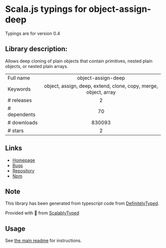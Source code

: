 
# Scala.js typings for object-assign-deep

Typings are for version 0.4

## Library description:
Allows deep cloning of plain objects that contain primitives, nested plain objects, or nested plain arrays.

|                    |                 |
| ------------------ | :-------------: |
| Full name          | object-assign-deep |
| Keywords           | object, assign, deep, extend, clone, copy, merge, object, array |
| # releases         | 2 |
| # dependents       | 70 |
| # downloads        | 830093 |
| # stars            | 2 |

## Links
- [Homepage](https://github.com/saikojosh/Object-Assign-Deep#readme)
- [Bugs](https://github.com/saikojosh/Object-Assign-Deep/issues)
- [Repository](https://github.com/saikojosh/Object-Assign-Deep)
- [Npm](https://www.npmjs.com/package/object-assign-deep)
    


## Note
This library has been generated from typescript code from [DefinitelyTyped](https://definitelytyped.org).

Provided with :purple_heart: from [ScalablyTyped](https://github.com/oyvindberg/ScalablyTyped)

## Usage
See [the main readme](../../readme.md) for instructions.


